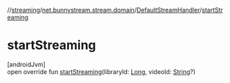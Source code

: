 //[streaming](../../../index.md)/[net.bunnystream.stream.domain](../index.md)/[DefaultStreamHandler](index.md)/[startStreaming](start-streaming.md)

# startStreaming

[androidJvm]\
open override fun [startStreaming](start-streaming.md)(libraryId: [Long](https://kotlinlang.org/api/latest/jvm/stdlib/kotlin/-long/index.html), videoId: [String](https://kotlinlang.org/api/latest/jvm/stdlib/kotlin/-string/index.html)?)
